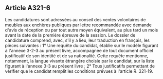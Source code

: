 Article A321-6
----
Les candidatures sont adressées au conseil des ventes volontaires de meubles aux
enchères publiques par lettre recommandée avec demande d'avis de réception ou
par tout autre moyen équivalent, au plus tard un mois avant la date de la
première épreuve de la session. Le dossier de candidature comprend, avec, s'il y
a lieu, leur traduction en français, les pièces suivantes : 1° Une requête du
candidat, établie sur le modèle figurant à l'annexe 3-2-3 au présent livre,
accompagnée de tout document officiel justificatif de son identité et de sa
nationalité. Cette requête mentionne, notamment, la langue vivante étrangère
choisie par le candidat, sur la liste figurant à l'annexe 3-3 au présent livre ;
2° Tous justificatifs permettant de vérifier que le candidat remplit les
conditions prévues à l'article R. 321-19.
